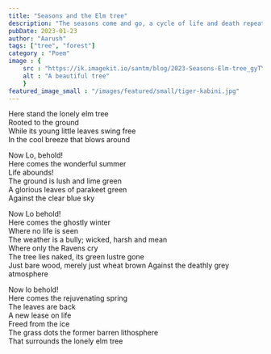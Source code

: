 ```yaml
---
title: "Seasons and the Elm tree"
description: "The seasons come and go, a cycle of life and death repeats but elm tree stands,witness to everything around it"
pubDate: 2023-01-23
author: "Aarush"
tags: ["tree", "forest"]
category : "Poem"
image : {
    src : "https://ik.imagekit.io/santm/blog/2023-Seasons-Elm-tree_gyTYFNQhN.webp",
    alt : "A beautiful tree"
    }
featured_image_small : "/images/featured/small/tiger-kabini.jpg"
---
```

Here stand the lonely elm tree  
Rooted to the ground  
While its young little leaves swing free  
In the cool breeze that blows around 

Now Lo, behold!  
Here comes the wonderful summer  
Life abounds!  
The  ground is lush and lime green   
A glorious leaves of parakeet green  
Against the clear blue sky  

Now Lo behold!  
Here comes the ghostly winter   
Where no life is seen   
The weather is a bully; wicked, harsh and mean  
Where only the Ravens cry   
The tree lies naked, its green lustre gone   
Just bare wood, merely just wheat brown 
Against the deathly grey atmosphere  

Now lo behold!  
Here comes the rejuvenating spring  
The leaves are back  
A new lease on life  
Freed from the ice   
The grass dots the former barren lithosphere  
That surrounds the lonely elm tree  
